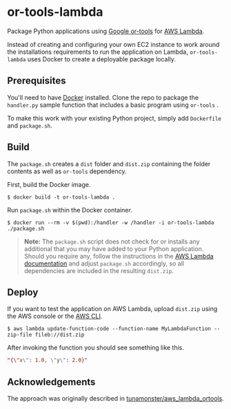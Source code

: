 # or-tools-lambda

Package Python applications using [Google or-tools](https://developers.google.com/optimization/)
for [AWS Lambda](https://aws.amazon.com/lambda).

Instead of creating and configuring your own EC2 instance to work around the 
installations requirements to run the application on Lambda, `or-tools-lambda` 
uses Docker to create a deployable package locally.


## Prerequisites

You'll need to have [Docker](https://www.docker.com) installed. Clone the repo 
to package the `handler.py` sample function that includes a basic program using
`or-tools` .

To make this work with your existing Python project, simply add `Dockerfile` 
and `package.sh`.


## Build

The `package.sh` creates a `dist` folder and `dist.zip` containing the folder 
contents as well as `or-tools` dependency.

First, build the Docker image.

    $ docker build -t or-tools-lambda .


Run `package.sh` within the Docker container.

    $ docker run --rm -v $(pwd):/handler -w /handler -i or-tools-lambda ./package.sh


> **Note:** The `package.sh` script does not check for or installs any 
> additional that you may have added to your Python application.
> Should you require any, follow the instructions in the [AWS Lambda documentation](http://docs.aws.amazon.com/lambda/latest/dg/lambda-python-how-to-create-deployment-package.html)
> and adjust `package.sh` accordingly, so all dependencies are  included in the
> resulting `dist.zip`.


## Deploy

If you want to test the application on AWS Lambda, upload `dist.zip` using the 
AWS console or the [AWS CLI](https://aws.amazon.com/cli‎).

    $ aws lambda update-function-code --function-name MyLambdaFunction --zip-file fileb://dist.zip


After invoking the function you should see something like this.

```json
"{\"x\": 1.0, \"y\": 2.0}"
```


## Acknowledgements

The approach was originally described in [tunamonster/aws_lambda_ortools](https://github.com/tunamonster/aws_lambda_ortools).